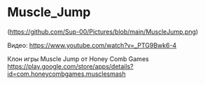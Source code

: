 # Muscle_Jump
(https://github.com/Sup-00/Pictures/blob/main/MuscleJump.png)

Видео: https://www.youtube.com/watch?v=_PTG9Bwk6-4

Клон игры Muscle Jump от Honey Comb Games
https://play.google.com/store/apps/details?id=com.honeycombgames.musclesmash
